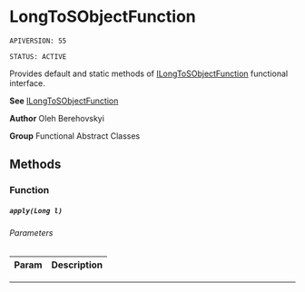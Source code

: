 # LongToSObjectFunction

`APIVERSION: 55`

`STATUS: ACTIVE`

Provides default and static methods of [ILongToSObjectFunction](/docs/Functional-Interfaces/ILongToSObjectFunction.md) functional interface.


**See** [ILongToSObjectFunction](/docs/Functional-Interfaces/ILongToSObjectFunction.md)


**Author** Oleh Berehovskyi


**Group** Functional Abstract Classes

## Methods
### Function
##### `apply(Long l)`
###### Parameters
|Param|Description|
|---|---|

---

